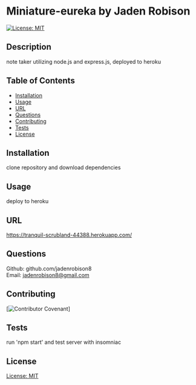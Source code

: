 # Miniature-eureka by Jaden Robison

[![License: MIT](https://img.shields.io/badge/License-MIT-yellow.svg)](https://opensource.org/licenses/MIT)

## Description
note taker utilizing node.js and express.js, deployed to heroku

## Table of Contents
* [Installation](#installation)
* [Usage](#usage)
* [URL](#url)
* [Questions](#questions)
* [Contributing](#contributing)
* [Tests](#tests)
* [License](#license)

## Installation
clone repository and download dependencies

## Usage
deploy to heroku

## URL
https://tranquil-scrubland-44388.herokuapp.com/

## Questions
Github: github.com/jadenrobison8  
Email: jadenrobison8@gmail.com

## Contributing

[![Contributor Covenant](https://img.shields.io/badge/Contributor%20Covenant-2.0-4baaaa.svg)]
  

## Tests
run 'npm start' and test server with insomniac

## License

[License: MIT](https://opensource.org/licenses/MIT)

